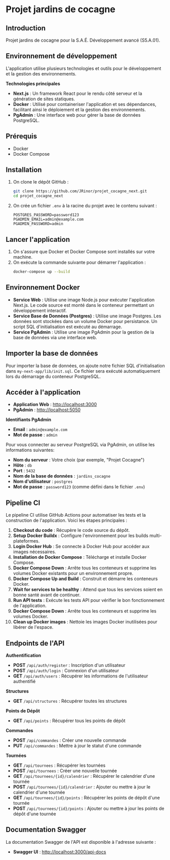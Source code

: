 # Projet jardins de cocagne

## Introduction
Projet jardins de cocagne pour la S.A.É. Développement avancé (S5.A.01).
 
## Environnement de développement
L'application utilise plusieurs technologies et outils pour le développement et la gestion des environnements.

**Technologies principales**

- **Next.js** : Un framework React pour le rendu côté serveur et la génération de sites statiques.
- **Docker** : Utilisé pour containeriser l'application et ses dépendances, facilitant ainsi le déploiement et la gestion des environnements.
- **PgAdmin** : Une interface web pour gérer la base de données PostgreSQL.

## Prérequis
- Docker
- Docker Compose

## Installation

1. On clone le dépôt GitHub :
    ```sh
    git clone https://github.com/JRinor/projet_cocagne_next.git
    cd projet_cocagne_next
    ```

2. On crée un fichier `.env` à la racine du projet avec le contenu suivant :
    ```properties
    POSTGRES_PASSWORD=password123
    PGADMIN_EMAIL=admin@example.com
    PGADMIN_PASSWORD=admin
    ```
    

## Lancer l'application

1. On s'assure que Docker et Docker Compose sont installés sur votre machine.
2. On exécute la commande suivante pour démarrer l'application :
    ```sh
    docker-compose up --build
    ```

## Environnement Docker
- **Service Web** : Utilise une image Node.js pour exécuter l'application Next.js. Le code source est monté dans le conteneur permettant un développement interactif.
- **Service Base de Données (Postgres)** : Utilise une image Postgres. Les données sont stockées dans un volume Docker pour persistance. Un script SQL d'initialisation est exécuté au démarrage.
- **Service PgAdmin** : Utilise une image PgAdmin pour la gestion de la base de données via une interface web.

## Importer la base de données
Pour importer la base de données, on ajoute notre fichier SQL d'initialisation dans `my-next-app/lib/init.sql`. Ce fichier sera exécuté automatiquement lors du démarrage du conteneur PostgreSQL.

## Accéder à l'application
- **Application Web** : [http://localhost:3000](http://localhost:3000)
- **PgAdmin** : [http://localhost:5050](http://localhost:5050)

**Identifiants PgAdmin**
- **Email** : `admin@example.com`
- **Mot de passe** : `admin`

Pour vous connecter au serveur PostgreSQL via PgAdmin, on utilise les informations suivantes:

- **Nom du serveur** : Votre choix (par exemple, "Projet Cocagne")
- **Hôte** : `db`
- **Port** : `5432`
- **Nom de la base de données** : `jardins_cocagne`
- **Nom d'utilisateur** : `postgres`
- **Mot de passe** : `password123` (comme défini dans le fichier `.env`)

## Pipeline CI
Le pipeline CI utilise GitHub Actions pour automatiser les tests et la construction de l'application. Voici les étapes principales :
1. **Checkout du code** : Récupère le code source du dépôt.
2. **Setup Docker Buildx** : Configure l'environnement pour les builds multi-plateformes.
3. **Login Docker Hub** : Se connecte à Docker Hub pour accéder aux images nécessaires.
4. **Installation de Docker Compose** : Télécharge et installe Docker Compose.
5. **Docker Compose Down** : Arrête tous les conteneurs et supprime les volumes Docker existants pour un environnement propre.
6. **Docker Compose Up and Build** : Construit et démarre les conteneurs Docker.
7. **Wait for services to be healthy** : Attend que tous les services soient en bonne santé avant de continuer.
8. **Run API tests** : Exécute les tests API pour vérifier le bon fonctionnement de l'application.
9. **Docker Compose Down** : Arrête tous les conteneurs et supprime les volumes Docker.
10. **Clean up Docker images** : Nettoie les images Docker inutilisées pour libérer de l'espace.

## Endpoints de l'API

**Authentification**
- **POST** `/api/auth/register` : Inscription d'un utilisateur
- **POST** `/api/auth/login` : Connexion d'un utilisateur
- **GET** `/api/auth/users` : Récupérer les informations de l'utilisateur authentifié

**Structures**
- **GET** `/api/structures` : Récupérer toutes les structures

**Points de Dépôt**
- **GET** `/api/points` : Récupérer tous les points de dépôt

**Commandes**
- **POST** `/api/commandes` : Créer une nouvelle commande
- **PUT** `/api/commandes` : Mettre à jour le statut d'une commande

**Tournées**
- **GET** `/api/tournees` : Récupérer les tournées
- **POST** `/api/tournees` : Créer une nouvelle tournée
- **GET** `/api/tournees/{id}/calendrier` : Récupérer le calendrier d'une tournée
- **POST** `/api/tournees/{id}/calendrier` : Ajouter ou mettre à jour le calendrier d'une tournée
- **GET** `/api/tournees/{id}/points` : Récupérer les points de dépôt d'une tournée
- **POST** `/api/tournees/{id}/points` : Ajouter ou mettre à jour les points de dépôt d'une tournée

## Documentation Swagger
La documentation Swagger de l'API est disponible à l'adresse suivante :
- **Swagger UI** : [http://localhost:3000/api-docs](http://localhost:3000/api-docs)
